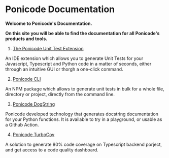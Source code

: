# Ponicode Documentation

**Welcome to Ponicode's Documentation.**

**On this site you will be able to find the documentation for all Ponicode's products and tools.**

1. [The Ponicode Unit Test Extension](ut_extension/)

An IDE extension which allows you to generate Unit Tests for your Javascript, Typescript and Python code in a matter of seconds, either through an intuitive GUI or thorgh a one-click command.

2. [Ponicode CLI](cli/)

An NPM package which allows to generate unit tests in bulk for a whole file, directory or project, directly from the command line.

3. [Ponicode DogString](dogstring/)

Ponicode developed technology that generates docstring documentation for your Python functions. It is available to try in a playground, or usable as a Github Action.

4. [Ponicode TurboCov](turbocov/)

A solution to generate 80% code coverage on Typescript backend porject, and get access to a code quality dashboard.